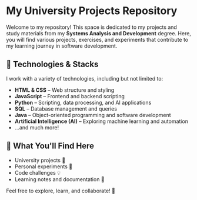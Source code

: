 # My University Projects Repository

Welcome to my repository! This space is dedicated to my projects and study materials from my **Systems Analysis and Development** degree. Here, you will find various projects, exercises, and experiments that contribute to my learning journey in software development.

## 📌 Technologies & Stacks
I work with a variety of technologies, including but not limited to:
- **HTML & CSS** – Web structure and styling
- **JavaScript** – Frontend and backend scripting
- **Python** – Scripting, data processing, and AI applications
- **SQL** – Database management and queries
- **Java** – Object-oriented programming and software development
- **Artificial Intelligence (AI)** – Exploring machine learning and automation
- ...and much more!

## 📂 What You'll Find Here
- University projects 🏫
- Personal experiments 🧪
- Code challenges 💡
- Learning notes and documentation 📖

Feel free to explore, learn, and collaborate! 🚀
